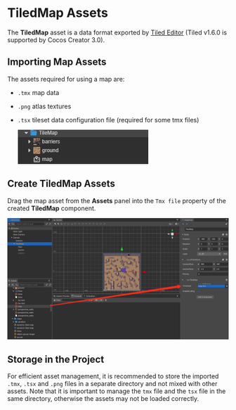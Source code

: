 # TiledMap Assets

The **TiledMap** asset is a data format exported by [Tiled Editor](https://www.mapeditor.org/) (Tiled v1.6.0 is supported by Cocos Creator 3.0).

## Importing Map Assets

The assets required for using a map are:

- `.tmx` map data
- `.png` atlas textures
- `.tsx` tileset data configuration file (required for some tmx files)

    ![tiledmap](tiledmap/import.png)

## Create TiledMap Assets

Drag the map asset from the **Assets** panel into the `Tmx file` property of the created **TiledMap** component.

![tiledmap](tiledmap/set_asset.png)

## Storage in the Project

For efficient asset management, it is recommended to store the imported `.tmx`, `.tsx` and `.png` files in a separate directory and not mixed with other assets. Note that it is important to manage the `tmx` file and the `tsx` file in the same directory, otherwise the assets may not be loaded correctly.
